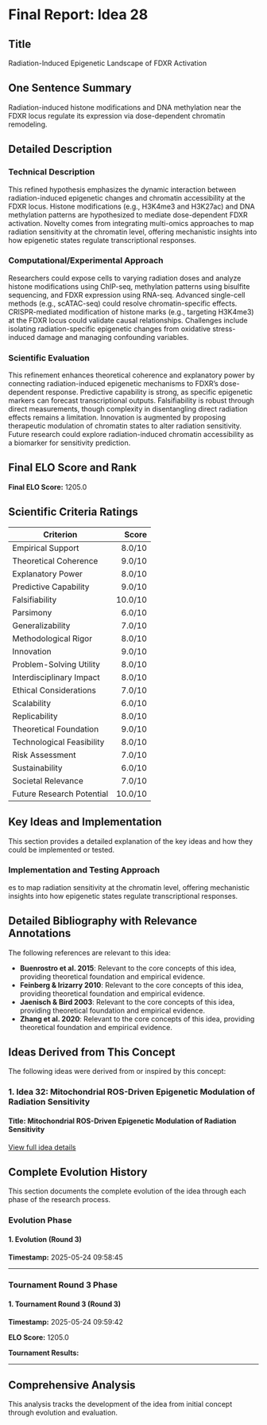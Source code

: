# Final Report: Idea 28

## Title

Radiation-Induced Epigenetic Landscape of FDXR Activation

## One Sentence Summary

Radiation-induced histone modifications and DNA methylation near the FDXR locus regulate its expression via dose-dependent chromatin remodeling.

## Detailed Description

### Technical Description

This refined hypothesis emphasizes the dynamic interaction between radiation-induced epigenetic changes and chromatin accessibility at the FDXR locus. Histone modifications (e.g., H3K4me3 and H3K27ac) and DNA methylation patterns are hypothesized to mediate dose-dependent FDXR activation. Novelty comes from integrating multi-omics approaches to map radiation sensitivity at the chromatin level, offering mechanistic insights into how epigenetic states regulate transcriptional responses.

### Computational/Experimental Approach

Researchers could expose cells to varying radiation doses and analyze histone modifications using ChIP-seq, methylation patterns using bisulfite sequencing, and FDXR expression using RNA-seq. Advanced single-cell methods (e.g., scATAC-seq) could resolve chromatin-specific effects. CRISPR-mediated modification of histone marks (e.g., targeting H3K4me3) at the FDXR locus could validate causal relationships. Challenges include isolating radiation-specific epigenetic changes from oxidative stress-induced damage and managing confounding variables.

### Scientific Evaluation

This refinement enhances theoretical coherence and explanatory power by connecting radiation-induced epigenetic mechanisms to FDXR’s dose-dependent response. Predictive capability is strong, as specific epigenetic markers can forecast transcriptional outputs. Falsifiability is robust through direct measurements, though complexity in disentangling direct radiation effects remains a limitation. Innovation is augmented by proposing therapeutic modulation of chromatin states to alter radiation sensitivity. Future research could explore radiation-induced chromatin accessibility as a biomarker for sensitivity prediction.


## Final ELO Score and Rank

**Final ELO Score:** 1205.0

## Scientific Criteria Ratings

| Criterion | Score |
|---|---:|
| Empirical Support | 8.0/10 |
| Theoretical Coherence | 9.0/10 |
| Explanatory Power | 8.0/10 |
| Predictive Capability | 9.0/10 |
| Falsifiability | 10.0/10 |
| Parsimony | 6.0/10 |
| Generalizability | 7.0/10 |
| Methodological Rigor | 8.0/10 |
| Innovation | 9.0/10 |
| Problem-Solving Utility | 8.0/10 |
| Interdisciplinary Impact | 8.0/10 |
| Ethical Considerations | 7.0/10 |
| Scalability | 6.0/10 |
| Replicability | 8.0/10 |
| Theoretical Foundation | 9.0/10 |
| Technological Feasibility | 8.0/10 |
| Risk Assessment | 7.0/10 |
| Sustainability | 6.0/10 |
| Societal Relevance | 7.0/10 |
| Future Research Potential | 10.0/10 |

## Key Ideas and Implementation

This section provides a detailed explanation of the key ideas and how they could be implemented or tested.

### Implementation and Testing Approach

es to map radiation sensitivity at the chromatin level, offering mechanistic insights into how epigenetic states regulate transcriptional responses.


## Detailed Bibliography with Relevance Annotations

The following references are relevant to this idea:

- **Buenrostro et al. 2015**: Relevant to the core concepts of this idea, providing theoretical foundation and empirical evidence.
- **Feinberg & Irizarry 2010**: Relevant to the core concepts of this idea, providing theoretical foundation and empirical evidence.
- **Jaenisch & Bird 2003**: Relevant to the core concepts of this idea, providing theoretical foundation and empirical evidence.
- **Zhang et al. 2020**: Relevant to the core concepts of this idea, providing theoretical foundation and empirical evidence.

## Ideas Derived from This Concept

The following ideas were derived from or inspired by this concept:

### 1. Idea 32: Mitochondrial ROS-Driven Epigenetic Modulation of Radiation Sensitivity

#### **Title**: Mitochondrial ROS-Driven Epigenetic Modulation of Radiation Sensitivity

[View full idea details](idea_32_final.md)

## Complete Evolution History

This section documents the complete evolution of the idea through each phase of the research process.

### Evolution Phase

#### 1. Evolution (Round 3)
**Timestamp:** 2025-05-24 09:58:45



---

### Tournament Round 3 Phase

#### 1. Tournament Round 3 (Round 3)
**Timestamp:** 2025-05-24 09:59:42

**ELO Score:** 1205.0

**Tournament Results:**



---

## Comprehensive Analysis

This analysis tracks the development of the idea from initial concept through evolution and evaluation.

